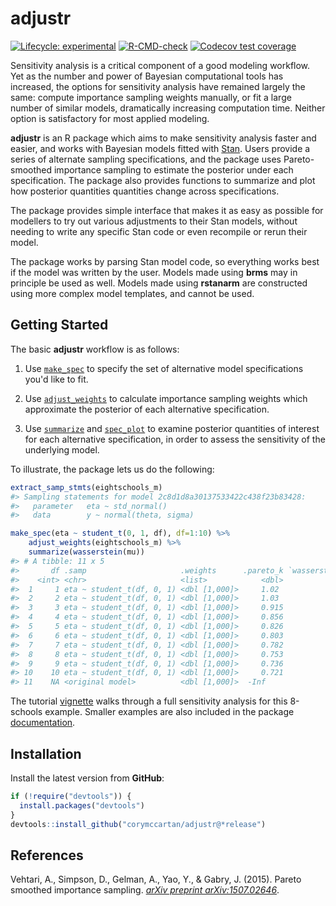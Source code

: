# adjustr

<!-- badges: start -->
[![Lifecycle: experimental](https://img.shields.io/badge/lifecycle-experimental-orange.svg)](https://www.tidyverse.org/lifecycle/#experimental)
[![R-CMD-check](https://github.com/CoryMcCartan/adjustr/workflows/R-CMD-check/badge.svg)](https://github.com/CoryMcCartan/adjustr/actions)
[![Codecov test coverage](https://codecov.io/gh/CoryMcCartan/adjustr/branch/master/graph/badge.svg)](https://codecov.io/gh/CoryMcCartan/adjustr?branch=master)
<!-- badges: end -->

Sensitivity analysis is a critical component of a good modeling workflow. Yet
as the number and power of Bayesian computational tools has increased, the
options for sensitivity analysis have remained largely the same: compute
importance sampling weights manually, or fit a large number of similar models,
dramatically increasing computation time. Neither option is satisfactory for
most applied modeling.

**adjustr** is an R package which aims to make sensitivity analysis faster
and easier, and works with Bayesian models fitted with [Stan](https://mc-stan.org). 
Users provide a series of alternate sampling specifications, and the package
uses Pareto-smoothed importance sampling to estimate the posterior under each
specification. The package also provides functions to summarize and plot how
posterior quantities quantities change across specifications.

The package provides simple interface that makes it as easy as possible
for modellers to try out various adjustments to their Stan models, without
needing to write any specific Stan code or even recompile or rerun their model.

The package works by parsing Stan model code, so everything works best if the
model was written by the user. Models made using **brms** may in principle be
used as well. Models made using **rstanarm** are constructed using more 
complex model templates, and cannot be used.

## Getting Started

The basic __adjustr__ workflow is as follows:

1. Use [`make_spec`](https://corymccartan.github.io/adjustr/reference/make_spec.html) 
to specify the set of alternative model specifications you'd like to fit.

2. Use [`adjust_weights`](https://corymccartan.github.io/adjustr/reference/adjust_weights.html) 
to calculate importance sampling weights which approximate the posterior of each
alternative specification.

3. Use [`summarize`](https://corymccartan.github.io/adjustr/reference/summarize.adjustr_weighted.html) 
and [`spec_plot`](https://corymccartan.github.io/adjustr/reference/spec_plot.html) 
to examine posterior quantities of interest for each alternative specification,
in order to assess the sensitivity of the underlying model.

To illustrate, the package lets us do the following:
```r
extract_samp_stmts(eightschools_m)
#> Sampling statements for model 2c8d1d8a30137533422c438f23b83428:
#>   parameter   eta ~ std_normal()
#>   data        y ~ normal(theta, sigma)

make_spec(eta ~ student_t(0, 1, df), df=1:10) %>%
    adjust_weights(eightschools_m) %>%
    summarize(wasserstein(mu)) 
#> # A tibble: 11 x 5
#>       df .samp                     .weights      .pareto_k `wasserstein(mu)`
#>    <int> <chr>                     <list>            <dbl>             <dbl>
#>  1     1 eta ~ student_t(df, 0, 1) <dbl [1,000]>     1.02              0.928
#>  2     2 eta ~ student_t(df, 0, 1) <dbl [1,000]>     1.03              0.736
#>  3     3 eta ~ student_t(df, 0, 1) <dbl [1,000]>     0.915             0.534
#>  4     4 eta ~ student_t(df, 0, 1) <dbl [1,000]>     0.856             0.411
#>  5     5 eta ~ student_t(df, 0, 1) <dbl [1,000]>     0.826             0.341
#>  6     6 eta ~ student_t(df, 0, 1) <dbl [1,000]>     0.803             0.275
#>  7     7 eta ~ student_t(df, 0, 1) <dbl [1,000]>     0.782             0.234
#>  8     8 eta ~ student_t(df, 0, 1) <dbl [1,000]>     0.753             0.195
#>  9     9 eta ~ student_t(df, 0, 1) <dbl [1,000]>     0.736             0.166
#> 10    10 eta ~ student_t(df, 0, 1) <dbl [1,000]>     0.721             0.151
#> 11    NA <original model>          <dbl [1,000]>  -Inf                 0
```

The tutorial [vignette](https://corymccartan.github.io/adjustr/articles/eight-schools.html) 
walks through a full sensitivity analysis for this 8-schools example.
Smaller examples are also included in the package 
[documentation](https://corymccartan.github.io/adjustr/reference/index.html). 

## Installation

Install the latest version from **GitHub**:

```r
if (!require("devtools")) {
  install.packages("devtools")
}
devtools::install_github("corymccartan/adjustr@*release")
```

## References

Vehtari, A., Simpson, D., Gelman, A., Yao, Y., & Gabry, J. (2015). 
Pareto smoothed importance sampling. 
_[arXiv preprint arXiv:1507.02646](https://arxiv.org/abs/1507.02646)_.
